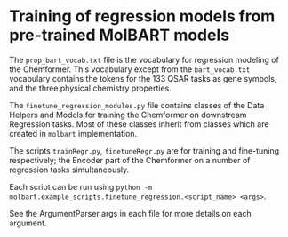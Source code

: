 # Training of regression models from pre-trained MolBART models

The `prop_bart_vocab.txt` file is the vocabulary for regression modeling of the Chemformer. This vocabulary except from the `bart_vocab.txt` vocabulary contains the tokens for the 133 QSAR tasks as gene symbols, and the three physical chemistry properties.

The `finetune_regression_modules.py` file contains classes of the Data Helpers and Models for training the Chemformer on downstream Regression tasks. Most of these classes inherit from classes which are created in `molbart` implementation.

The scripts `trainRegr.py`, `finetuneRegr.py` are for training and fine-tuning respectively; the Encoder part of the Chemformer on a number of regression tasks simultaneously.

Each script can be run using `python -m molbart.example_scripts.finetune_regression.<script_name> <args>`.

See the ArgumentParser args in each file for more details on each argument.